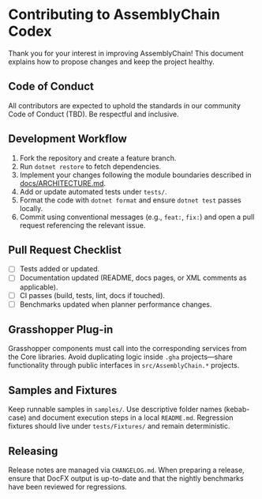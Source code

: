# Contributing to AssemblyChain Codex

Thank you for your interest in improving AssemblyChain! This document explains how to propose changes and keep the project healthy.

## Code of Conduct

All contributors are expected to uphold the standards in our community Code of Conduct (TBD). Be respectful and inclusive.

## Development Workflow

1. Fork the repository and create a feature branch.
2. Run `dotnet restore` to fetch dependencies.
3. Implement your changes following the module boundaries described in [docs/ARCHITECTURE.md](docs/ARCHITECTURE.md).
4. Add or update automated tests under `tests/`.
5. Format the code with `dotnet format` and ensure `dotnet test` passes locally.
6. Commit using conventional messages (e.g., `feat:`, `fix:`) and open a pull request referencing the relevant issue.

## Pull Request Checklist

- [ ] Tests added or updated.
- [ ] Documentation updated (README, docs pages, or XML comments as applicable).
- [ ] CI passes (build, tests, lint, docs if touched).
- [ ] Benchmarks updated when planner performance changes.

## Grasshopper Plug-in

Grasshopper components must call into the corresponding services from the Core libraries. Avoid duplicating logic inside `.gha` projects—share functionality through public interfaces in `src/AssemblyChain.*` projects.

## Samples and Fixtures

Keep runnable samples in `samples/`. Use descriptive folder names (kebab-case) and document execution steps in a local `README.md`. Regression fixtures should live under `tests/Fixtures/` and remain deterministic.

## Releasing

Release notes are managed via `CHANGELOG.md`. When preparing a release, ensure that DocFX output is up-to-date and that the nightly benchmarks have been reviewed for regressions.

